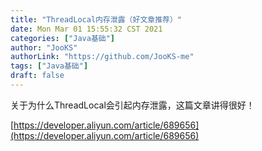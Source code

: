 ```yaml
---
title: "ThreadLocal内存泄露（好文章推荐）"
date: Mon Mar 01 15:55:32 CST 2021
categories: ["Java基础"]
author: "JooKS"
authorLink: "https://github.com/JooKS-me"
tags: ["Java基础"]
draft: false
---
```


关于为什么ThreadLocal会引起内存泄露，这篇文章讲得很好！

[https://developer.aliyun.com/article/689656](https://developer.aliyun.com/article/689656)
